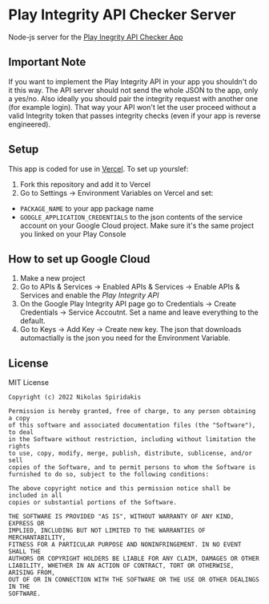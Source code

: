 # Play Integrity API Checker Server
Node-js server for the [Play Inegrity API Checker App](https://github.com/1nikolas/play-integrity-checker-app/)

## Important Note
If you want to implement the Play Integrity API in your app you shouldn't do it this way. The API server should not send the whole JSON to the app, only a yes/no. Also ideally you should pair the integrity request with another one (for example login). That way your API won't let the user proceed without a valid Integrity token that passes integrity checks (even if your app is reverse engineered).

## Setup
This app is coded for use in [Vercel](https://vercel.com/). To set up yourslef:
1) Fork this repository and add it to Vercel
2) Go to Settings -> Environment Variables on Vercel and set:
- `PACKAGE_NAME` to your app package name
- `GOOGLE_APPLICATION_CREDENTIALS` to the json contents of the service account on your Google Cloud project. Make sure it's the same project you linked on your Play Console

## How to set up Google Cloud
1) Make a new project
2) Go to APIs & Services -> Enabled APIs & Services -> Enable APIs & Services and enable the *Play Integrity API*
3) On the Google Play Integrity API page go to Credentials -> Create Credentials -> Service Accoutnt. Set a name and leave everything to the default.
4) Go to Keys -> Add Key -> Create new key. The json that downloads automactially is the json you need for the Environment Variable.

## License

MIT License

```
Copyright (c) 2022 Nikolas Spiridakis

Permission is hereby granted, free of charge, to any person obtaining a copy
of this software and associated documentation files (the "Software"), to deal
in the Software without restriction, including without limitation the rights
to use, copy, modify, merge, publish, distribute, sublicense, and/or sell
copies of the Software, and to permit persons to whom the Software is
furnished to do so, subject to the following conditions:

The above copyright notice and this permission notice shall be included in all
copies or substantial portions of the Software.

THE SOFTWARE IS PROVIDED "AS IS", WITHOUT WARRANTY OF ANY KIND, EXPRESS OR
IMPLIED, INCLUDING BUT NOT LIMITED TO THE WARRANTIES OF MERCHANTABILITY,
FITNESS FOR A PARTICULAR PURPOSE AND NONINFRINGEMENT. IN NO EVENT SHALL THE
AUTHORS OR COPYRIGHT HOLDERS BE LIABLE FOR ANY CLAIM, DAMAGES OR OTHER
LIABILITY, WHETHER IN AN ACTION OF CONTRACT, TORT OR OTHERWISE, ARISING FROM,
OUT OF OR IN CONNECTION WITH THE SOFTWARE OR THE USE OR OTHER DEALINGS IN THE
SOFTWARE.
```
